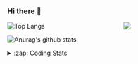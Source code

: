 ### Hi there 👋

<!--
**tao8687/tao8687** is a ✨ _special_ ✨ repository because its `README.md` (this file) appears on your GitHub profile.

Here are some ideas to get you started:

- 🔭 I’m currently working on ...
- 🌱 I’m currently learning ...
- 👯 I’m looking to collaborate on ...
- 🤔 I’m looking for help with ...
- 💬 Ask me about ...
- 📫 How to reach me: ...
- 😄 Pronouns: ...
- ⚡ Fun fact: ...
-->

<img align='right' src="https://media.giphy.com/media/M9gbBd9nbDrOTu1Mqx/giphy.gif" width="240">

  
![Top Langs](https://github-readme-stats.vercel.app/api/top-langs/?username=tao8687&layout=compact&title_color=23238E&text_color=A67D3D)

![Anurag's github stats](https://github-readme-stats.vercel.app/api?username=tao8687&show_icons=true&&text_color=A67D3D&title_color=23238E&show_icons=false&count_private=true&hide=stars)

<details>
  <summary>:zap: Coding Stats</summary>
  <br>
    
<!--START_SECTION:waka-->
![Code Time](http://img.shields.io/badge/Code%20Time-1%2C893%20hrs%205%20mins-blue)

![Profile Views](http://img.shields.io/badge/Profile%20Views-1-blue)

**🐱 My GitHub Data** 

> 📦 1.5 MB Used in GitHub's Storage 
 > 
> 🏆 60 Contributions in the Year 2025
 > 
> 🚫 Not Opted to Hire
 > 
> 📜 62 Public Repositories 
 > 
> 🔑 24 Private Repositories 
 > 
**I'm an Early 🐤** 

```text
🌞 Morning                1663 commits        ██████████████████████░░░   88.65 % 
🌆 Daytime                90 commits          █░░░░░░░░░░░░░░░░░░░░░░░░   04.80 % 
🌃 Evening                119 commits         ██░░░░░░░░░░░░░░░░░░░░░░░   06.34 % 
🌙 Night                  4 commits           ░░░░░░░░░░░░░░░░░░░░░░░░░   00.21 % 
```
📅 **I'm Most Productive on Wednesday** 

```text
Monday                   269 commits         ████░░░░░░░░░░░░░░░░░░░░░   14.34 % 
Tuesday                  255 commits         ███░░░░░░░░░░░░░░░░░░░░░░   13.59 % 
Wednesday                326 commits         ████░░░░░░░░░░░░░░░░░░░░░   17.38 % 
Thursday                 250 commits         ███░░░░░░░░░░░░░░░░░░░░░░   13.33 % 
Friday                   266 commits         ████░░░░░░░░░░░░░░░░░░░░░   14.18 % 
Saturday                 260 commits         ███░░░░░░░░░░░░░░░░░░░░░░   13.86 % 
Sunday                   250 commits         ███░░░░░░░░░░░░░░░░░░░░░░   13.33 % 
```


📊 **This Week I Spent My Time On** 

```text
🕑︎ Time Zone: Asia/Shanghai

💬 Programming Languages: 
Python                   5 hrs 56 mins       ██████████░░░░░░░░░░░░░░░   41.19 % 
C++                      4 hrs 31 mins       ████████░░░░░░░░░░░░░░░░░   31.42 % 
YAML                     2 hrs 53 mins       █████░░░░░░░░░░░░░░░░░░░░   20.08 % 
Other                    34 mins             █░░░░░░░░░░░░░░░░░░░░░░░░   04.04 % 
CMake                    18 mins             █░░░░░░░░░░░░░░░░░░░░░░░░   02.17 % 

🔥 Editors: 
Cursor                   7 hrs 41 mins       █████████████░░░░░░░░░░░░   53.36 % 
VS Code                  6 hrs 43 mins       ████████████░░░░░░░░░░░░░   46.64 % 

🐱‍💻 Projects: 
canopen_ws               3 hrs 59 mins       ███████░░░░░░░░░░░░░░░░░░   27.66 % 
FAST_LIO                 3 hrs 27 mins       ██████░░░░░░░░░░░░░░░░░░░   24.03 % 
VINS-Fusion              2 hrs 41 mins       █████░░░░░░░░░░░░░░░░░░░░   18.71 % 
ros_canopen_dems         2 hrs 13 mins       ████░░░░░░░░░░░░░░░░░░░░░   15.49 % 
ros2_canopen             1 hr 28 mins        ███░░░░░░░░░░░░░░░░░░░░░░   10.21 % 

💻 Operating System: 
Linux                    14 hrs 24 mins      █████████████████████████   100.00 % 
```

**I Mostly Code in C++** 

```text
C++                      11 repos            ████████░░░░░░░░░░░░░░░░░   32.35 % 
Python                   9 repos             ███████░░░░░░░░░░░░░░░░░░   26.47 % 
JavaScript               2 repos             █░░░░░░░░░░░░░░░░░░░░░░░░   05.88 % 
Batchfile                1 repo              █░░░░░░░░░░░░░░░░░░░░░░░░   02.94 % 
HTML                     1 repo              █░░░░░░░░░░░░░░░░░░░░░░░░   02.94 % 
```



**Timeline**

![Lines of Code chart](https://raw.githubusercontent.com/tao8687/tao8687/master/assets/bar_graph.png)


 Last Updated on 01/03/2025 01:48:15 UTC
<!--END_SECTION:waka-->
</details>
